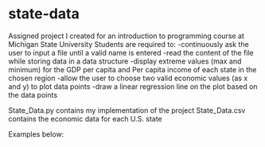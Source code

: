 # state-data

Assigned project I created for an introduction to programming course at Michigan State University
Students are required to:
  -continuously ask the user to input a file until a valid name is entered
  -read the content of the file while storing data in a data structure
  -display extreme values (max and minimum) for the GDP per capita and Per capita income of each state in the chosen region
  -allow the user to choose two valid economic values (as x and y) to plot data points
  -draw a linear regression line on the plot based on the data points
  
State_Data.py contains my implementation of the project
State_Data.csv contains the economic data for each U.S. state

Examples below:

